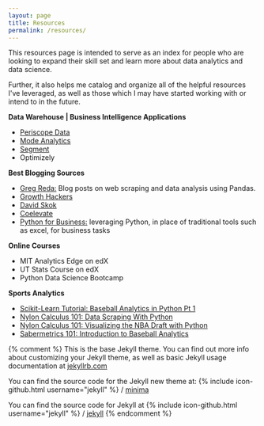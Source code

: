 ```yaml
---
layout: page
title: Resources
permalink: /resources/
---
```


<p>
This resources page is intended to serve as an index for people who are looking to expand their skill set and learn more about data analytics and data science.

Further, it also helps me catalog and organize all of the helpful resources I've leveraged, as well as those which I may have started working with or intend to in the future.
</p>

<p>
<strong>Data Warehouse | Business Intelligence Applications</strong>
<ul>
  <li><a href="https://www.periscopedata.com" target="_blank">Periscope Data</a></li>
  <li><a href="https://modeanalytics.com" target="_blank">Mode Analytics</a></li>
  <li><a href="https://segment.com" target="_blank">Segment</a></li>
  <li>Optimizely</li>
</ul>

<strong>Best Blogging Sources</strong>
<ul>
  <li><a href="http://gregreda.com/" target="_blank">Greg Reda:</a>  Blog posts on web scraping and data analysis using Pandas.</li>
  <li><a href="https://growthhackers.com/posts" target="_blank">Growth Hackers</a></li>
  <li><a href="http://www.forentrepreneurs.com/" target="_blank">David Skok</a></li>
  <li><a href="http://www.coelevate.com/" target="_blank">Coelevate</a></li>
  <li><a href="http://pbpython.com/" target="_blank">Python for Business:</a>  leveraging Python, in place of traditional tools such as excel, for business tasks</li>
</ul>

<strong>Online Courses</strong>
<ul>
  <li>MIT Analytics Edge on edX</li>
  <li>UT Stats Course on edX</li>
  <li>Python Data Science Bootcamp</li>
</ul>

<strong>Sports Analytics</strong>
<ul>
  <li><a href="https://www.datacamp.com/community/tutorials/scikit-learn-tutorial-baseball-1#gs.MOT7vGQ" target="_blank">Scikit-Learn Tutorial: Baseball Analytics in Python Pt 1</a></li>
  <li><a href="http://fansided.com/2015/09/07/nylon-calculus-101-data-scraping-with-python/" target="_blank">Nylon Calculus 101: Data Scraping With Python</a></li>
  <li><a href="http://fansided.com/2015/09/14/nylon-calculus-101-visualizing-the-nba-draft-with-python/" target="_blank">Nylon Calculus 101: Visualizing the NBA Draft with Python</a></li>
  <li><a href="https://www.edx.org/course/sabermetrics-101-introduction-baseball-bux-sabr101x-0" target="_blank">Sabermetrics 101: Introduction to Baseball Analytics</a></li>
</ul>


{% comment %} 
This is the base Jekyll theme. You can find out more info about customizing your Jekyll theme, 
as well as basic Jekyll usage documentation at [jekyllrb.com](https://jekyllrb.com/)


You can find the source code for the Jekyll new theme at:
{% include icon-github.html username="jekyll" %} /
[minima](https://github.com/jekyll/minima)

You can find the source code for Jekyll at
{% include icon-github.html username="jekyll" %} /
[jekyll](https://github.com/jekyll/jekyll)
{% endcomment %}

